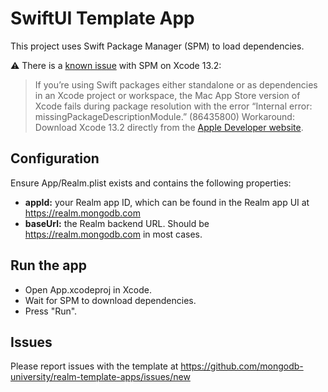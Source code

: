 # SwiftUI Template App

This project uses Swift Package Manager (SPM) to load dependencies.

⚠️ There is a [known issue](https://developer.apple.com/documentation/xcode-release-notes/xcode-13_2-release-notes) with SPM on Xcode 13.2:

>If you’re using Swift packages either standalone or as dependencies in an Xcode project or workspace, the Mac App Store version of Xcode fails during package resolution with the error “Internal error: missingPackageDescriptionModule.” (86435800)
>Workaround: Download Xcode 13.2 directly from the [Apple Developer website](https://developer.apple.com/download/all/?q=Xcode%2013.2).

## Configuration

Ensure App/Realm.plist exists and contains the following properties:

- **appId:** your Realm app ID, which can be found in the Realm app UI at https://realm.mongodb.com
- **baseUrl:** the Realm backend URL. Should be https://realm.mongodb.com in most cases.

## Run the app

- Open App.xcodeproj in Xcode.
- Wait for SPM to download dependencies.
- Press "Run".

## Issues

Please report issues with the template at https://github.com/mongodb-university/realm-template-apps/issues/new
